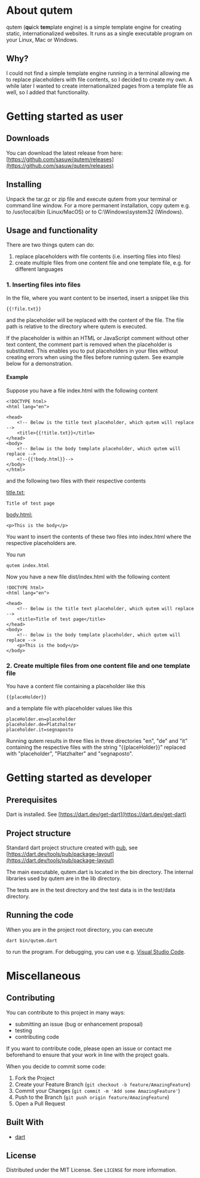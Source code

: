 <!-- ABOUT THE PROJECT -->
# About qutem

qutem (**qu**ick **tem**plate engine) is a simple template engine for creating static, internationalized websites. It runs as a single executable program on your Linux, Mac or Windows.

## Why?

I could not find a simple template engine running in a terminal allowing me to replace placeholders with file contents, so I decided to create my own. A while later I wanted to create internationalized pages from a template file as well, so I added that functionality.

# Getting started as user

## Downloads

You can download the latest release from here: [https://github.com/sasuw/qutem/releases](https://github.com/sasuw/qutem/releases)

## Installing

Unpack the tar.gz or zip file and execute qutem from your terminal or command line window. For a more permanent installation, copy qutem e.g. to /usr/local/bin (Linux/MacOS) or to C:\Windows\system32 (Windows).

## Usage and functionality

There are two things qutem can do:  
 1. replace placeholders with file contents (i.e. inserting files into files)  
 2. create multiple files from one content file and one template file, e.g. for different languages

### 1. Inserting files into files

In the file, where you want content to be inserted, insert a snippet like this

    {{!file.txt}}

and the placeholder will be replaced with the content of the file. The file path is relative to the directory where qutem is executed. 

If the placeholder is within an HTML or JavaScript comment without other text content, the comment part is removed when the placeholder is substituted. This enables you to put placeholders in your files without creating errors when using the files before running qutem. See example below for a demonstration.

#### Example

Suppose you have a file index.html with the following content

    <!DOCTYPE html>
    <html lang="en">
    
    <head>
        <!-- Below is the title text placeholder, which qutem will replace -->
    	<title>{{!title.txt}}</title>
    </head>
    <body>
    	<!-- Below is the body template placeholder, which qutem will replace -->
        <!--{{!body.html}}-->
    </body>
    </html>

and the following two files with their respective contents

<u>title.txt:</u>

    Title of test page

<u>body.html:</u>

    <p>This is the body</p>

You want to insert the contents of these two files into index.html where the respective placeholders are.

You run

    qutem index.html

Now you have a new file dist/index.html with the following content

    !DOCTYPE html>
    <html lang="en">
    
    <head>
        <!-- Below is the title text placeholder, which qutem will replace -->
    	<title>Title of test page</title>        
    </head>
    <body>
    	<!-- Below is the body template placeholder, which qutem will replace -->
        <p>This is the body</p>
    </body>

### 2. Create multiple files from one content file and one template file

You have a content file containing a placeholder like this

    {{placeHolder}}

and a template file with placeholder values like this

    placeHolder.en=placeholder
    placeholder.de=Platzhalter
    placeholder.it=segnaposto

Running qutem results in three files in three directories "en", "de" and "it" containing the respective files with the string "{{placeHolder}}" replaced with "placeholder", "Platzhalter" and "segnaposto".

# Getting started as developer

## Prerequisites

Dart is installed. See [https://dart.dev/get-dart](https://dart.dev/get-dart)

## Project structure

Standard dart project structure created with [pub](https://dart.dev/tools/pub/cmd), see [https://dart.dev/tools/pub/package-layout](https://dart.dev/tools/pub/package-layout)

The main executable, qutem.dart is located in the bin directory. The internal libraries used by qutem are in the lib directory.

The tests are in the test directory and the test data is in the test/data directory.

## Running the code

When you are in the project root directory, you can execute

    dart bin/qutem.dart

to run the program. For debugging, you can use e.g. [Visual Studio Code](https://code.visualstudio.com/).


# Miscellaneous

<!-- CONTRIBUTING -->
## Contributing

You can contribute to this project in many ways:

  * submitting an issue (bug or enhancement proposal) 
  * testing
  * contributing code

If you want to contribute code, please open an issue or contact me beforehand to ensure that your work in line with the project goals.

When you decide to commit some code:

1. Fork the Project
2. Create your Feature Branch (`git checkout -b feature/AmazingFeature`)
3. Commit your Changes (`git commit -m 'Add some AmazingFeature'`)
4. Push to the Branch (`git push origin feature/AmazingFeature`)
5. Open a Pull Request

## Built With

* [dart](https://dart.dev)

<!-- LICENSE -->
## License

Distributed under the MIT License. See `LICENSE` for more information.
